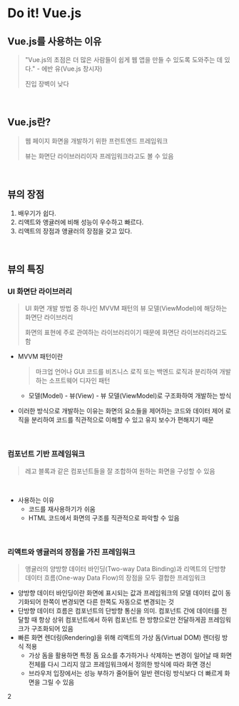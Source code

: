 # Do it! Vue.js

## Vue.js를 사용하는 이유

> "Vue.js의 초점은 더 많은 사람들이 쉽게 웹 앱을 만들 수 있도록 도와주는 데 있다." - 에반 유(Vue.js 창시자)
>
> 진입 장벽이 낮다

<br>

## Vue.js란?

> 웹 페이지 화면을 개발하기 위한 프런트엔드 프레임워크
>
> 뷰는 화면단 라이브러리이자 프레임워크라고도 볼 수 있음

<br>

## 뷰의 장점

1. 배우기가 쉽다.
2. 리액트와 앵귤러에 비해 성능이 우수하고 빠르다.
3. 리액트의 장점과 앵귤러의 장점을 갖고 있다.

<br>

## 뷰의 특징

### UI 화면단 라이브러리

> UI 화면 개발 방법 중 하나인 MVVM 패턴의 뷰 모델(ViewModel)에 해당하는 화면단 라이브러리
>
> 화면의 표현에 주로 관여하는 라이브러리이기 때문에 화면단 라이브러리라고도 함

- MVVM 패턴이란

  > 마크업 언어나 GUI 코드를 비즈니스 로직 또는 백엔드 로직과 분리하여 개발하는 소프트웨어 디자인 패턴

  - 모델(Model) - 뷰(View) - 뷰 모델(ViewModel)로 구조화하여 개발하는 방식

- 이러한 방식으로 개발하는 이유는 화면의 요소들을 제어하는 코드와 데이터 제어 로직을 분리하여 코드를 직관적으로 이해할 수 있고 유지 보수가 편해지기 때문

<br>

### 컴포넌트 기반 프레임워크

> 레고 블록과 같은 컴포넌트들을 잘 조합하여 원하는 화면을 구성할 수 있음

<br>

- 사용하는 이유
  - 코드를 재사용하기가 쉬움
  - HTML 코드에서 화면의 구조를 직관적으로 파악할 수 있음

<br>

### 리액트와 앵귤러의 장점을 가진 프레임워크

> 앵귤러의 양방향 데이터 바인딩(Two-way Data Binding)과 리액트의 단방향 데이터 흐름(One-way Data Flow)의 장점을 모두 결합한 프레임워크



- 양방향 데이터 바인딩이란 화면에 표시되는 값과 프레임워크의 모델 데이터 값이 동기화되어 한쪽이 변경되면 다른 한쪽도 자동으로 변경되는 것
- 단방향 데이터 흐름은 컴포넌트의 단방향 통신을 의미. 컴포넌트 간에 데이터를 전달할 때 항상 상위 컴포넌트에서 하위 컴포넌트 한 방향으로만 전달하게끔 프레임워크가 구조화되어 있음
- 빠른 화면 렌더링(Rendering)을 위해 리액트의 가상 돔(Virtual DOM) 렌더링 방식 적용
  - 가상 돔을 활용하면 특정 돔 요소를 추가하거나 삭제하는 변경이 일어날 때 화면 전체를 다시 그리지 않고 프레임워크에서 정의한 방식에 따라 화면 갱신
  - 브라우저 입장에서는 성능 부하가 줄어들어 일반 렌더링 방식보다 더 빠르게 화면을 그릴 수 있음



2
